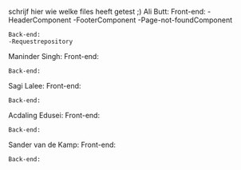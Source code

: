 schrijf hier wie welke files heeft getest ;)
Ali Butt:
    Front-end:
    -HeaderComponent
    -FooterComponent
    -Page-not-foundComponent
    
    Back-end:
    -Requestrepository
    

Maninder Singh:
    Front-end:
    
    
    Back-end:
    

Sagi Lalee:
    Front-end:
    
    
    Back-end:
    
Acdaling Edusei:
    Front-end:
    
    
    Back-end:

Sander van de Kamp:
    Front-end:
    
    
    Back-end:
    